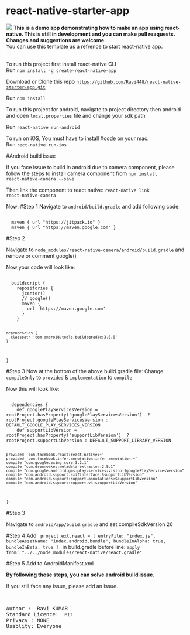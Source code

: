 # react-native-starter-app

<img src="startReact.gif" />

<strong>
  This is a demo app demonstrating how to make an app using react-native. This is still in development and you can make pull     reaquests. Changes and suggestions are welcome.  
</strong>
<br/>
You can use this template as a refrence to start react-native app.
<br/><br/>

To run this project first install react-native CLI <br/>
Run <code>npm install -g create-react-native-app</code>

Download or Clone this repo <code>https://github.com/Ravi448/react-native-starter-app.git</code>

Run <code>npm install</code>

To run this project for android, navigate to project directory then android and open <code>local.properties</code> file and change your 
sdk path<br/>

Run <code>react-native run-android</code><br/>

To run on iOS, You must have to install Xcode on your mac.<br/>
Run <code>rect-native run-ios</code>

#Android build issue

If you face issue to build in android due to camera component, please follow the steps to install camera component from <code>npm install react-native-camera --save</code>

Then link the component to react native: <code>react-native link react-native-camera</code>

Now:
#Step 1
Navigate to <code>android/build.gradle</code> and add following code:

<code>
  maven { url "https://jitpack.io" }
  maven { url "https://maven.google.com" }
</code>

#Step 2

Navigate to <code>node_modules/react-native-camera/android/build.gradle</code> and remove or comment google()

Now your code will look like: 

<code>
  buildscript {
    repositories {
      jcenter()
      // google()
      maven {
        url 'https://maven.google.com'
      }
    }

    dependencies {
      classpath 'com.android.tools.build:gradle:3.0.0'
    }
  }
</code>

#Step 3
Now at the bottom of the above build.gradle file:
Change <code>compileOnly</code> to <code>provided</code> & <code>implementation</code> to <code>compile</code>

Now this will look like:

<code>
  dependencies {
    def googlePlayServicesVersion = rootProject.hasProperty('googlePlayServicesVersion')  ? rootProject.googlePlayServicesVersion : DEFAULT_GOOGLE_PLAY_SERVICES_VERSION
    def supportLibVersion = rootProject.hasProperty('supportLibVersion')  ? rootProject.supportLibVersion : DEFAULT_SUPPORT_LIBRARY_VERSION

    provided 'com.facebook.react:react-native:+'
    provided 'com.facebook.infer.annotation:infer-annotation:+'
    compile "com.google.zxing:core:3.2.1"
    compile "com.drewnoakes:metadata-extractor:2.9.1"
    compile "com.google.android.gms:play-services-vision:$googlePlayServicesVersion"
    compile "com.android.support:exifinterface:$supportLibVersion"
    compile "com.android.support:support-annotations:$supportLibVersion"
    compile "com.android.support:support-v4:$supportLibVersion"
  }
</code>

#Step 3

Navigate to <code>android/app/build.gradle</code> and set compileSdkVersion 26

#Step 4
Add 
<code>
  project.ext.react = [
    entryFile: "index.js",
    bundleAssetName: "index.android.bundle",
    bundleInAlpha: true,
    bundleInBeta: true
]
</code>
in build.gradle before line: <code>apply from: "../../node_modules/react-native/react.gradle"</code>


#Step 5
Add <code><uses-permission android:name="android.permission.CAMERA" /></code> to AndroidManifest.xml

<strong>
  By following these steps, you can solve android build issue.
</strong>

If you still face any issue, please add an issue.


<br/>

<pre>
Author :  <caption>Ravi KUMAR<caption>
Standard Licence:  <code>MIT</code>
Privacy : NONE
Usablity: Everyone
</pre>
